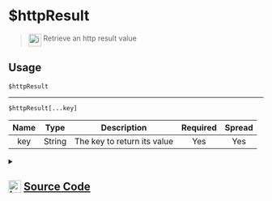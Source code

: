 # $httpResult
> <img align="top" src="https://upload.wikimedia.org/wikipedia/commons/thumb/e/e4/Infobox_info_icon.svg/160px-Infobox_info_icon.svg.png?20150409153300" alt="image" width="25" height="auto"> Retrieve an http result value
## Usage
```
$httpResult
```
---
```
$httpResult[...key]
```
| Name | Type | Description | Required | Spread
| :---: | :---: | :---: | :---: | :---: |
key | String | The key to return its value | Yes | Yes
<details>
<summary>
    
## <img align="top" src="https://cdn4.iconfinder.com/data/icons/iconsimple-logotypes/512/github-512.png" alt="image" width="25" height="auto">  [Source Code](https://github.com/tryforge/ForgeScript-V2/blob/main/src/native/httpResult.ts)
    
</summary>
    
```ts
import { ArgType, NativeFunction } from "../structures/NativeFunction"
import { Return } from "../structures/Return"

export default new NativeFunction({
    name: "$httpResult",
    version: "1.2.0",
    description: "Retrieve an http result value",
    args: [
        {
            name: "key",
            description: "The key to return its value",
            required: true,
            type: ArgType.String,
            rest: true
        },
    ],
    brackets: false,
    unwrap: true,
    execute(ctx, [args]) {
        const env = ctx.getEnvironmentKey("result", ...args)
        return this.successJSON(env)
    },
})

```
    
</details>